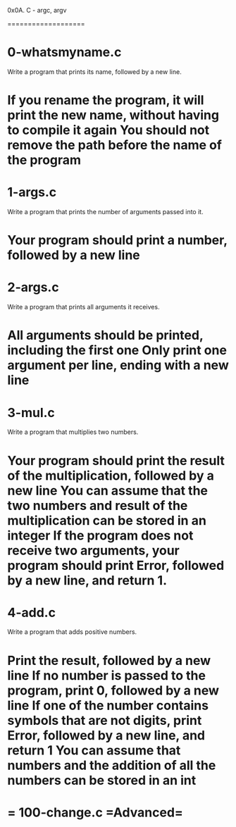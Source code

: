 0x0A. C - argc, argv

===================

0-whatsmyname.c
=
Write a program that prints its name, followed by a new line.

If you rename the program, it will print the new name, without having to compile it again
You should not remove the path before the name of the program
====================
1-args.c
=
Write a program that prints the number of arguments passed into it.

Your program should print a number, followed by a new line
====================
2-args.c
=
Write a program that prints all arguments it receives.

All arguments should be printed, including the first one
Only print one argument per line, ending with a new line
====================
3-mul.c
=
Write a program that multiplies two numbers.

Your program should print the result of the multiplication, followed by a new line
You can assume that the two numbers and result of the multiplication can be stored in an integer
If the program does not receive two arguments, your program should print Error, followed by a new line, and return 1.
====================
4-add.c
=
Write a program that adds positive numbers.

Print the result, followed by a new line
If no number is passed to the program, print 0, followed by a new line
If one of the number contains symbols that are not digits, print Error, followed by a new line, and return 1
You can assume that numbers and the addition of all the numbers can be stored in an int
====================
=
100-change.c
=Advanced=
====================
